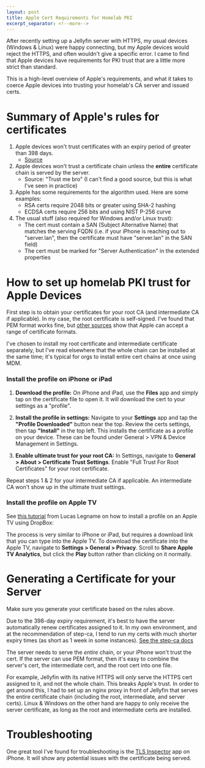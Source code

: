 ```yaml
---
layout: post
title: Apple Cert Requirements for Homelab PKI
excerpt_separator: <!--more-->
---
```


After recently setting up a Jellyfin server with HTTPS, my usual devices (Windows & Linux) were happy connecting, but my Apple devices would reject the HTTPS, and often wouldn't give a specific error.  I came to find that Apple devices have requirements for PKI trust that are a little more strict than standard.

This is a high-level overview of Apple's requirements, and what it takes to coerce Apple devices into trusting your homelab's CA server and issued certs.

<!--more-->

# Summary of Apple's rules for certificates

1.  Apple devices won't trust certificates with an expiry period of greater than 398 days. 
    - [Source](https://support.apple.com/en-us/102028#:~:text=398%20days%20is%20measured%20with,maximum%20validity%20of%20397%20days.)
2.  Apple devices won't trust a certificate chain unless the **entire** certificate chain is served by the server.  
    - Source:  "Trust me bro" (I can't find a good source, but this is what I've seen in practice)
3.  Apple has some requirements for the algorithm used.  Here are some examples:
    - RSA certs require 2048 bits or greater using SHA-2 hashing
    - ECDSA certs require 256 bits and using NIST P-256 curve
4.  The usual stuff (also required for Windows and/or Linux trust):
    - The cert must contain a SAN (Subject Alternative Name) that matches the serving FQDN (i.e. if your iPhone is reaching out to "server.lan", then the certificate must have "server.lan" in the SAN field)
    - The cert must be marked for "Server Authentication" in the extended properties


# How to set up homelab PKI trust for Apple Devices

First step is to obtain your certificates for your root CA (and intermediate CA if applicable).  In my case, the root certificate is self-signed.  I've found that PEM format works fine, but [other sources](https://support.apple.com/guide/deployment/intro-to-certificate-management-depb5eff8914/web) show that Apple can accept a range of certificate formats.  

I've chosen to install my root certificate and intermediate certificate separately, but I've read elsewhere that the whole chain can be installed at the same time; it's typical for orgs to install entire cert chains at once using MDM.


### Install the profile on iPhone or iPad

1. **Download the profile:** On iPhone and iPad, use the **Files** app and simply tap on the certificate file to open it.  It will download the cert to your settings as a "profile".

2. **Install the profile in settings:** Navigate to your **Settings** app and tap the **"Profile Downloaded"** button near the top.  Review the certs settings, then tap **"Install"** in the top left.  This installs the certificate as a profile on your device.  These can be found under General > VPN & Device Management in Settings.

3. **Enable ultimate trust for your root CA:**  In Settings, navigate to **General > About > Certificate Trust Settings**.  Enable "Full Trust For Root Certificates" for your root certificate.

Repeat steps 1 & 2 for your intermediate CA if applicable.  An intermediate CA won't show up in the ultimate trust settings.


### Install the profile on Apple TV

See [this tutorial](https://lucaslegname.github.io/mitmproxy/2020/04/10/certificate-tvos.html) from Lucas Legname on how to install a profile on an Apple TV using DropBox:

The process is very similar to iPhone or iPad, but requires a download link that you can type into the Apple TV.  To download the certificate into the Apple TV, navigate to **Settings > General > Privacy**.  Scroll to **Share Apple TV Analytics**, but click the **Play** button rather than clicking on it normally.


# Generating a Certificate for your Server

Make sure you generate your certificate based on the rules above.

Due to the 398-day expiry requirement, it's best to have the server automatically renew certificates assigned to it.  In my own environment, and at the recommendation of step-ca, I tend to run my certs with much shorter expiry times (as short as 1 week in some instances).  [See the step-ca docs](https://smallstep.com/docs/step-ca/certificate-authority-server-production/#use-short-lived-certificates)

The server needs to serve the *entire* chain, or your iPhone won't trust the cert.  If the server can use PEM format, then it's easy to combine the server's cert, the intermediate cert, and the root cert into one file.

For example, Jellyfin with its native HTTPS will *only* serve the HTTPS cert assigned to it, and not the whole chain.  This breaks Apple's trust.  In order to get around this, I had to set up an nginx proxy in front of Jellyfin that serves the entire certificate chain (including the root, intermediate, and server certs).  Linux & Windows on the other hand are happy to only receive the server certificate, as long as the root and intermediate certs are installed.


# Troubleshooting

One great tool I've found for troubleshooting is the [TLS Inspector](https://apps.apple.com/us/app/tls-inspector/id1100539810) app on iPhone.  It will show any potential issues with the certificate being served.
